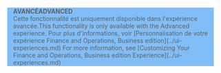 <blockquote STYLE="background: #81BEF7;border-left:None"><span data-ttu-id="861c0-101"><b>AVANCÉ</b></span><span class="sxs-lookup"><span data-stu-id="861c0-101"><b>ADVANCED</b></span></span><br /><span data-ttu-id="861c0-102">Cette fonctionnalité est uniquement disponible dans l'expérience avancée.</span><span class="sxs-lookup"><span data-stu-id="861c0-102">This functionality is only available with the Advanced experience.</span></span> <span data-ttu-id="861c0-103">Pour plus d'informations, voir [Personnalisation de votre expérience Finance and Operations, Business edition](../ui-experiences.md) </span><span class="sxs-lookup"><span data-stu-id="861c0-103">For more information, see [Customizing Your Finance and Operations, Business edition  Experience](../ui-experiences.md) </span></span></blockquote>
